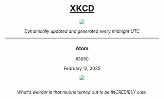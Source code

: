 
<h1 align="center"><a href="https://xkcd.com">XKCD</a></h1>
<div align="center">
    <img src="https://img.shields.io/github/last-commit/ShashashankThakur/XKCD?label=last%20updated" />
</div>

<p align="center"><i>Dynamically updated and generated every midnight UTC</i></p>
<hr>
<div align="center">
    <h3><strong>Atom</strong></h3>
    <p>#3050</p>
    <p>February 12, 2025</p>
    <img src="https://imgs.xkcd.com/comics/atom.png">
    <br></br>
    <p><i>What's weirder is that muons turned out to be INCREDIBLY cute.</i></p>
</div>
